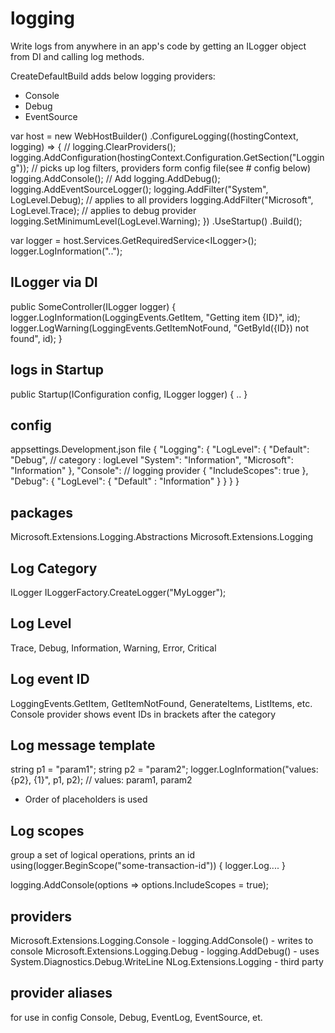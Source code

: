 # logging
Write logs from anywhere in an app's code by getting an ILogger object from DI and calling log methods.

CreateDefaultBuild adds below logging providers:
- Console
- Debug
- EventSource

var host = new WebHostBuilder()
    .ConfigureLogging((hostingContext, logging) =>
    {
      // logging.ClearProviders();
      logging.AddConfiguration(hostingContext.Configuration.GetSection("Logging")); // picks up log filters, providers form config file(see # config below)
      logging.AddConsole(); // Add<ProviderName>
      logging.AddDebug();
      logging.AddEventSourceLogger();
      logging.AddFilter("System", LogLevel.Debug); // applies to all providers
      logging.AddFilter<DebugLoggerProvider>("Microsoft", LogLevel.Trace); // applies to debug provider
      logging.SetMinimumLevel(LogLevel.Warning);
    })
    .UseStartup<Startup>()
    .Build();

   var logger = host.Services.GetRequiredService<ILogger<Program>>();
   logger.LogInformation("..");

## ILogger<T> via DI
public SomeController(ILogger<SomeController> logger) {
  logger.LogInformation(LoggingEvents.GetItem, "Getting item {ID}", id);
  logger.LogWarning(LoggingEvents.GetItemNotFound, "GetById({ID}) not found", id);
}

## logs in Startup
public Startup(IConfiguration config, ILogger<Startup> logger) { .. }


## config
appsettings.Development.json file
{
  "Logging": {
    "LogLevel": {
      "Default": "Debug",                      // category : logLevel
      "System": "Information",
      "Microsoft": "Information"
    },
    "Console":                                // logging provider
    {
      "IncludeScopes": true
    },
    "Debug": {
      "LogLevel": {
        "Default" : "Information"
      }
    }
  }
}

## packages
Microsoft.Extensions.Logging.Abstractions
Microsoft.Extensions.Logging

## Log Category
ILogger<TCategory>
ILoggerFactory.CreateLogger("MyLogger");

## Log Level
Trace, Debug, Information, Warning, Error, Critical

## Log event ID
LoggingEvents.GetItem, GetItemNotFound, GenerateItems, ListItems, etc.
Console provider shows event IDs in brackets after the category

## Log message template
string p1 = "param1";
string p2 = "param2";
logger.LogInformation("values: {p2}, {1}", p1, p2); // values: param1, param2
- Order of placeholders is used


## Log scopes
group a set of logical operations, prints an id
using(logger.BeginScope("some-transaction-id"))
{
  logger.Log....
}

logging.AddConsole(options => options.IncludeScopes = true);


## providers
Microsoft.Extensions.Logging.Console - logging.AddConsole() - writes to console
Microsoft.Extensions.Logging.Debug - logging.AddDebug() - uses System.Diagnostics.Debug.WriteLine
NLog.Extensions.Logging - third party

## provider aliases
for use in config
Console, Debug, EventLog, EventSource, et.






